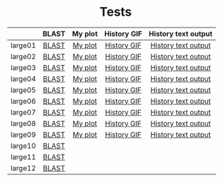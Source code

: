 <h1 align="center">Tests</h1>

||BLAST|My plot|History GIF|History text output
:-:|:-:|:-:|:-:|:-:
large01|[BLAST](https://raw.githubusercontent.com/npanuhin/BIOCAD_BWA/master/tests/large01/BLAST.png "View image")|[My plot](https://raw.githubusercontent.com/npanuhin/BIOCAD_BWA/master/tests/large01/sam_analyze.png "View image")|[History GIF](https://raw.githubusercontent.com/npanuhin/BIOCAD_BWA/master/tests/large01/history.gif "View GIF")|[History text output](https://github.com/npanuhin/BIOCAD_BWA/blob/master/tests/large01/history.txt "View JSON file")
large02|[BLAST](https://raw.githubusercontent.com/npanuhin/BIOCAD_BWA/master/tests/large02/BLAST.png "View image")|[My plot](https://raw.githubusercontent.com/npanuhin/BIOCAD_BWA/master/tests/large02/sam_analyze.png "View image")|[History GIF](https://raw.githubusercontent.com/npanuhin/BIOCAD_BWA/master/tests/large02/history.gif "View GIF")|[History text output](https://github.com/npanuhin/BIOCAD_BWA/blob/master/tests/large02/history.txt "View JSON file")
large03|[BLAST](https://raw.githubusercontent.com/npanuhin/BIOCAD_BWA/master/tests/large03/BLAST.png "View image")|[My plot](https://raw.githubusercontent.com/npanuhin/BIOCAD_BWA/master/tests/large03/sam_analyze.png "View image")|[History GIF](https://raw.githubusercontent.com/npanuhin/BIOCAD_BWA/master/tests/large03/history.gif "View GIF")|[History text output](https://github.com/npanuhin/BIOCAD_BWA/blob/master/tests/large03/history.txt "View JSON file")
large04|[BLAST](https://raw.githubusercontent.com/npanuhin/BIOCAD_BWA/master/tests/large04/BLAST.png "View image")|[My plot](https://raw.githubusercontent.com/npanuhin/BIOCAD_BWA/master/tests/large04/sam_analyze.png "View image")|[History GIF](https://raw.githubusercontent.com/npanuhin/BIOCAD_BWA/master/tests/large04/history.gif "View GIF")|[History text output](https://github.com/npanuhin/BIOCAD_BWA/blob/master/tests/large04/history.txt "View JSON file")
large05|[BLAST](https://raw.githubusercontent.com/npanuhin/BIOCAD_BWA/master/tests/large05/BLAST.png "View image")|[My plot](https://raw.githubusercontent.com/npanuhin/BIOCAD_BWA/master/tests/large05/sam_analyze.png "View image")|[History GIF](https://raw.githubusercontent.com/npanuhin/BIOCAD_BWA/master/tests/large05/history.gif "View GIF")|[History text output](https://github.com/npanuhin/BIOCAD_BWA/blob/master/tests/large05/history.txt "View JSON file")
large06|[BLAST](https://raw.githubusercontent.com/npanuhin/BIOCAD_BWA/master/tests/large06/BLAST.png "View image")|[My plot](https://raw.githubusercontent.com/npanuhin/BIOCAD_BWA/master/tests/large06/sam_analyze.png "View image")|[History GIF](https://raw.githubusercontent.com/npanuhin/BIOCAD_BWA/master/tests/large06/history.gif "View GIF")|[History text output](https://github.com/npanuhin/BIOCAD_BWA/blob/master/tests/large06/history.txt "View JSON file")
large07|[BLAST](https://raw.githubusercontent.com/npanuhin/BIOCAD_BWA/master/tests/large07/BLAST.png "View image")|[My plot](https://raw.githubusercontent.com/npanuhin/BIOCAD_BWA/master/tests/large07/sam_analyze.png "View image")|[History GIF](https://raw.githubusercontent.com/npanuhin/BIOCAD_BWA/master/tests/large07/history.gif "View GIF")|[History text output](https://github.com/npanuhin/BIOCAD_BWA/blob/master/tests/large07/history.txt "View JSON file")
large08|[BLAST](https://raw.githubusercontent.com/npanuhin/BIOCAD_BWA/master/tests/large08/BLAST.png "View image")|[My plot](https://raw.githubusercontent.com/npanuhin/BIOCAD_BWA/master/tests/large08/sam_analyze.png "View image")|[History GIF](https://raw.githubusercontent.com/npanuhin/BIOCAD_BWA/master/tests/large08/history.gif "View GIF")|[History text output](https://github.com/npanuhin/BIOCAD_BWA/blob/master/tests/large08/history.txt "View JSON file")
large09|[BLAST](https://raw.githubusercontent.com/npanuhin/BIOCAD_BWA/master/tests/large09/BLAST.png "View image")|[My plot](https://raw.githubusercontent.com/npanuhin/BIOCAD_BWA/master/tests/large09/sam_analyze.png "View image")|[History GIF](https://raw.githubusercontent.com/npanuhin/BIOCAD_BWA/master/tests/large09/history.gif "View GIF")|[History text output](https://github.com/npanuhin/BIOCAD_BWA/blob/master/tests/large09/history.txt "View JSON file")
large10|[BLAST](https://raw.githubusercontent.com/npanuhin/BIOCAD_BWA/master/tests/large10/BLAST.png "View image")|||
large11|[BLAST](https://raw.githubusercontent.com/npanuhin/BIOCAD_BWA/master/tests/large11/BLAST.png "View image")|||
large12|[BLAST](https://raw.githubusercontent.com/npanuhin/BIOCAD_BWA/master/tests/large12/BLAST.png "View image")|||
